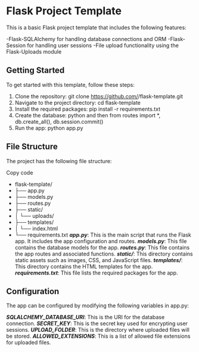 # Flask Project Template
This is a basic Flask project template that includes the following features:

-Flask-SQLAlchemy for handling database connections and ORM
-Flask-Session for handling user sessions
-File upload functionality using the Flask-Uploads module
## Getting Started
To get started with this template, follow these steps:

1. Clone the repository: git clone https://github.com/<your-username>/flask-template.git
2. Navigate to the project directory: cd flask-template
3. Install the required packages: pip install -r requirements.txt
4. Create the database: python and then from routes import *, db.create_all(), db.session.commit()
5. Run the app: python app.py
## File Structure
The project has the following file structure:

Copy code
- flask-template/
 - ├── app.py
 - ├── models.py
 - ├── routes.py
 - ├── static/
  - │   └── uploads/
 - ├── templates/
  - │   └── index.html
 - └── requirements.txt
***app.py***: This is the main script that runs the Flask app. It includes the app configuration and routes.
***models.py***: This file contains the database models for the app.
***routes.py***: This file contains the app routes and associated functions.
***static/***: This directory contains static assets such as images, CSS, and JavaScript files.
***templates/***: This directory contains the HTML templates for the app.
***requirements.txt***: This file lists the required packages for the app.
## Configuration
The app can be configured by modifying the following variables in app.py:

***SQLALCHEMY_DATABASE_URI***: This is the URI for the database connection.
***SECRET_KEY***: This is the secret key used for encrypting user sessions.
***UPLOAD_FOLDER***: This is the directory where uploaded files will be stored.
***ALLOWED_EXTENSIONS***: This is a list of allowed file extensions for uploaded files.

